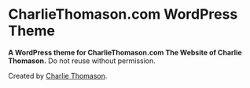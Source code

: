 CharlieThomason.com 
WordPress Theme
===================

__A WordPress theme for CharlieThomason.com The Website of Charlie Thomason.__
Do not reuse without permission.

Created by [Charlie Thomason](http://twitter.com/charliethomason).